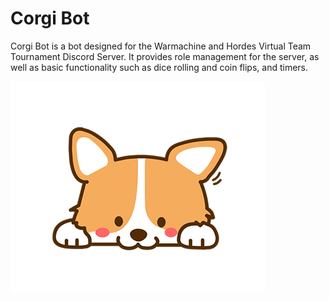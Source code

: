# Corgi Bot

Corgi Bot is a bot designed for the Warmachine and Hordes Virtual Team Tournament Discord Server. It provides role management for the server, as well as basic functionality such as dice rolling and coin flips, and timers.

![](images/Corgibot.png)
